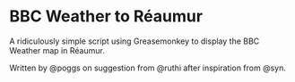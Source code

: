 # BBC Weather to Réaumur

A ridiculously simple script using Greasemonkey to display the BBC Weather map in Réaumur.

Written by @poggs on suggestion from @ruthi after inspiration from @syn.
